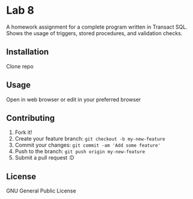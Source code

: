 # Lab 8
A homework assignment for a complete program written in Transact SQL. Shows the usage of triggers, stored procedures, and validation checks.
## Installation
Clone repo
## Usage
Open in web browser or edit in your preferred browser
## Contributing
1. Fork it!
2. Create your feature branch: `git checkout -b my-new-feature`
3. Commit your changes: `git commit -am 'Add some feature'`
4. Push to the branch: `git push origin my-new-feature`
5. Submit a pull request :D

## License
GNU General Public License
